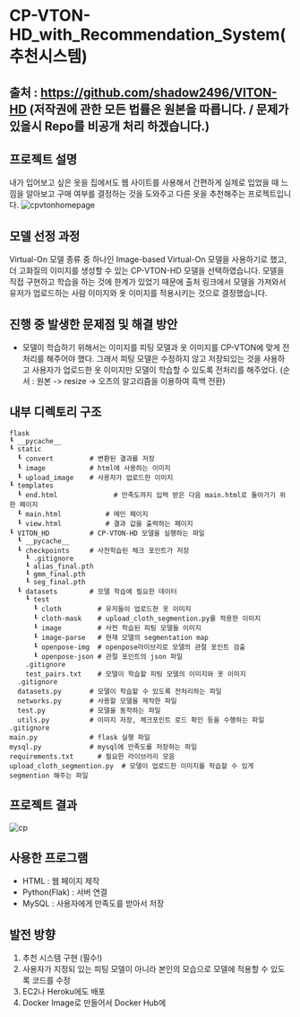 # CP-VTON-HD_with_Recommendation_System(추천시스템)

## 출처 : https://github.com/shadow2496/VITON-HD (저작권에 관한 모든 법률은 원본을 따릅니다. / 문제가 있을시 Repo를 비공개 처리 하겠습니다.)

## 프로젝트 설명
내가 입어보고 싶은 옷을 집에서도 웹 사이트를 사용해서 간편하게 실제로 입었을 때 느낌을 알아보고 구매 여부를 결정하는 것을 도와주고 다른 옷을 추천해주는 프로젝트입니다.
![cpvtonhomepage](https://user-images.githubusercontent.com/76984534/160874287-857edf6e-b7dd-4c3a-a929-f8d934546d99.png)


## 모델 선정 과정
Virtual-On 모델 종류 중 하나인 Image-based Virtual-On 모델을 사용하기로 했고, 더 고화질의 이미지를 생성할 수 있는 CP-VTON-HD 모델을 선택하였습니다. 모델을 직접 구현하고 학습을 하는 것에 한계가 있었기 때문에 출처 링크에서 모델을 가져와서 유저가 업로드하는 사람 이미지와 옷 이미지를 적용시키는 것으로 결정했습니다.

## 진행 중 발생한 문제점 및 해결 방안
* 모델이 학습하기 위해서는 이미지를 피팅 모델과 옷 이미지를 CP-VTON에 맞게 전처리를 해주어야 했다. 그래서 피팅 모델은 수정하지 않고 저장되있는 것을 사용하고 사용자가 업로드한 옷 이미지만 모델이 학습할 수 있도록 전처리를 해주었다. (순서 : 원본 -> resize -> 오츠의 알고리즘을 이용하여 흑백 전환)

## 내부 디렉토리 구조
```
flask
┖ __pycache__
┖ static
  ┖ convert         # 변환된 결과를 저장
  ┖ image           # html에 사용하는 이미지
  ┖ upload_image    # 사용자가 업로드한 이미지
┖ templates
  ┖ end.html			  # 만족도까지 입력 받은 다음 main.html로 돌아가기 위한 페이지
  ┖ main.html		    # 메인 페이지
  ┖ view.html		    # 결과 값을 출력하는 페이지
┖ VITON_HD          # CP-VTON-HD 모델을 실행하는 파일
  ┖ __pycache__
  ┖ checkpoints     # 사전학습된 체크 포인트가 저장
    ┖ .gitignore
    ┖ alias_final.pth
    ┖ gmm_final.pth
    ┖ seg_final.pth
  ┖ datasets        # 모델 학습에 필요한 데이터
    ┖ test
      ┖ cloth         # 유저들이 업로드한 옷 이미지
      ┖ cloth-mask    # upload_cloth_segmention.py를 적용한 이미지
      ┖ image         # 사전 학습된 피팅 모델들 이미지
      ┖ image-parse   # 현재 모델의 segmentation map
      ┖ openpose-img  # openpose라이브리로 모델의 관절 포인트 검출 
      ┖ openpose-json # 관절 포인트의 json 파일
    .gitignore
    test_pairs.txt    # 모델이 학습할 피팅 모델의 이미지와 옷 이미지
  .gitignore
  datasets.py       # 모델이 학습할 수 있도록 전처리하는 파일
  networks.py       # 사용할 모델을 제작한 파일
  test.py           # 모델을 동작하는 파일
  utils.py          # 이미지 저장, 체크포인트 로드 확인 등을 수행하는 파일
.gitignore
main.py             # flask 실행 파일
mysql.py            # mysql에 만족도를 저장하는 파일
requirements.txt	  # 필요한 라이브러리 모음
upload_cloth_segmention.py  # 모델이 업로드한 이미지를 학습할 수 있게 segmention 해주는 파일
```

## 프로젝트 결과
![cp](https://user-images.githubusercontent.com/76984534/160847977-d156796e-23f6-46c7-823b-0057d778318f.png)

## 사용한 프로그램
* HTML : 웹 페이지 제작
* Python(Flak) : 서버 연결
* MySQL : 사용자에게 만족도를 받아서 저장

## 발전 방향
1. 추천 시스템 구현 (필수!)
2. 사용자가 지정되 있는 피팅 모델이 아니라 본인의 모습으로 모델에 적용할 수 있도록 코드를 수정
3. EC2나 Heroku에도 배포
4. Docker Image로 만들어서 Docker Hub에 
